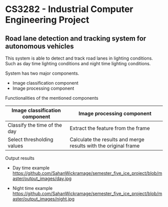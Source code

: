 # CS3282 - Industrial Computer Engineering Project

## Road lane detection and tracking system for autonomous vehicles

This system is able to detect and track road lanes in lighting conditions. Such as day time lighting conditions and night time lighting conditions.

System has two major components.

* Image classification component
* Image processing component

Functionalities of the mentioned components

Image classification component | Image processing component
------------------------------ | --------------------------
Classify the time of the day   | Extract the feature from the frame
Select thresholding values     | Calculate the results and merge results with the original frame

Output results 

* Day time example 
https://github.com/SahanWickramage/semester_five_ice_project/blob/master/output_images/day.jpg

* Night time example
https://github.com/SahanWickramage/semester_five_ice_project/blob/master/output_images/night.jpg

